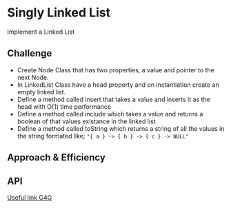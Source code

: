 # Singly Linked List
<!-- Short summary or background information -->
Implement a Linked List

## Challenge
<!-- Description of the challenge -->
- Create Node Class that has two properties, a value and pointer to the next Node.
- In LinkedList Class have a head property and on instantiation create an empty linked list.
- Define a method called insert that takes a value and inserts it as the head with O(1) time performance
- Define a method called include which takes a value and returns a boolean of that values existance in the linked list
- Define a method called toString which returns a string of all the values in the string formated like; `"{ a } -> { b } -> { c } -> NULL"`


## Approach & Efficiency
<!-- What approach did you take? Why? What is the Big O space/time for this approach? -->

## API
<!-- Description of each method publicly available to your Linked List -->

[Useful link G4G](https://www.geeksforgeeks.org/implementation-linkedlist-javascript/)
